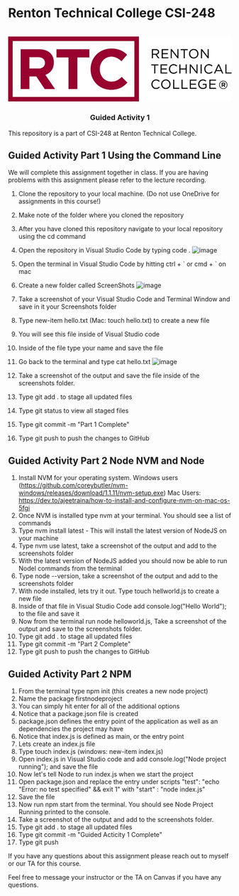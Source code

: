 # Renton Technical College CSI-248
<br />    

<div align="center">  
    <img src="logo.jpg" alt="Logo">
    <h3 align="center">Guided Activity 1</h3>
</div>

This repository is a part of CSI-248 at Renton Technical College.

## Guided Activity Part 1 Using the Command Line
We will complete this assignment together in class. If you are having problems with this assignment please refer to the lecture recording.

1. Clone the repository to your local machine. (Do not use OneDrive for assignments in this course!)
2. Make note of the folder where you cloned the repository
3. After you have cloned this repository navigate to your local repository using the cd command
4. Open the repository in Visual Studio Code by typing code . ![image](https://github.com/EmeryCSI/CSI248F23_GuidedActivity1/assets/90283966/e9c402d6-ac7c-41e3-a383-0ef2c26b0cb9)

5. Open the terminal in Visual Studio Code by hitting ctrl + \` or cmd + \` on mac
6. Create a new folder called ScreenShots ![image](https://github.com/EmeryCSI/CSI248F23_GuidedActivity1/assets/90283966/1a57771e-4ed9-4e5d-8a7b-cad1d8139b2f)

7. Take a screenshot of your Visual Studio Code and Terminal Window and save in it your Screenshots folder
8. Type new-item hello.txt (Mac: touch hello.txt) to create a new file
9. You will see this file inside of Visual Studio code
10. Inside of the file type your name and save the file
11. Go back to the terminal and type cat hello.txt ![image](https://github.com/EmeryCSI/CSI248F23_GuidedActivity1/assets/90283966/21175413-3067-4a5d-8e6e-4b6c1d8975e1)

12. Take a screenshot of the output and save the file inside of the screenshots folder.
13. Type git add . to stage all updated files
14. Type git status to view all staged files
15. Type git commit -m "Part 1 Complete"
16. Type git push to push the changes to GitHub

## Guided Activity Part 2 Node NVM and Node

1. Install NVM for your operating system. Windows users (https://github.com/coreybutler/nvm-windows/releases/download/1.1.11/nvm-setup.exe) Mac Users: https://dev.to/ajeetraina/how-to-install-and-configure-nvm-on-mac-os-5fgi
2. Once NVM is installed type nvm at your terminal. You should see a list of commands
3. Type nvm install latest - This will install the latest version of NodeJS on your machine
4. Type nvm use latest, take a screenshot of the output and add to the screenshots folder
5. With the latest version of NodeJS added you should now be able to run Nodel commands from the terminal
6. Type node --version, take a screenshot of the output and add to the screenshots folder
7. With node installed, lets try it out. Type touch hellworld.js to create a new file
8. Inside of that file in Visual Studio Code add console.log("Hello World"); to the file and save it
9. Now from the terminal run node helloworld.js, Take a screenshot of the output and save to the screenshots folder.
10. Type git add . to stage all updated files
11. Type git commit -m "Part 2 Complete"
12. Type git push to push the changes to GitHub

## Guided Activity Part 2 NPM
1. From the terminal type npm init (this creates a new node project)
2. Name the package firstnodeproject
3. You can simply hit enter for all of the additional options
4. Notice that a package.json file is created
5. package.json defines the entry point of the application as well as an dependencies the project may have
6. Notice that index.js is defined as main, or the entry point
7. Lets create an index.js file
8. Type touch index.js (windows: new-item index.js)
9. Open index.js in Visual Studio code and add console.log("Node project running"); and save the file
10. Now let's tell Node to run index.js when we start the project
11. Open package.json and replace the entry under scripts "test": "echo \"Error: no test specified\" && exit 1" with "start" : "node index.js"
12. Save the file
13. Now run npm start from the terminal. You should see Node Project Running printed to the console.
14. Take a screenshot of the output and add to the screenshots folder.
15. Type git add . to stage all updated files
16. Type git commit -m "Guided Acticity 1 Complete"
17. Type git push

If you have any questions about this assignment please reach out to myself or our TA for this course. 



Feel free to message your instructor or the TA on Canvas if you have any questions.

